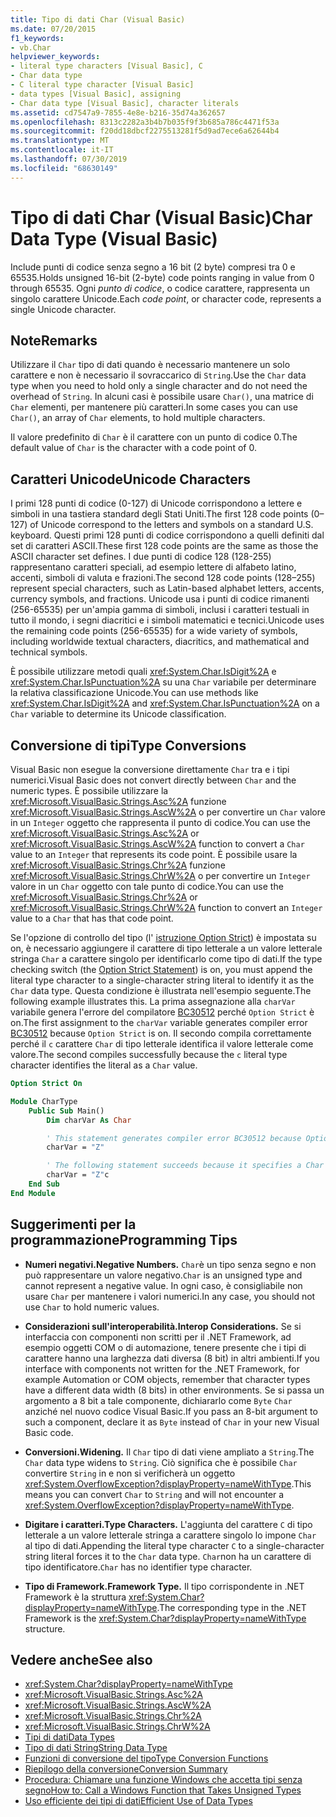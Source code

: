 ```yaml
---
title: Tipo di dati Char (Visual Basic)
ms.date: 07/20/2015
f1_keywords:
- vb.Char
helpviewer_keywords:
- literal type characters [Visual Basic], C
- Char data type
- C literal type character [Visual Basic]
- data types [Visual Basic], assigning
- Char data type [Visual Basic], character literals
ms.assetid: cd7547a9-7855-4e8e-b216-35d74a362657
ms.openlocfilehash: 8313c2282a3b4b7b035f9f3b685a786c4471f53a
ms.sourcegitcommit: f20dd18dbcf2275513281f5d9ad7ece6a62644b4
ms.translationtype: MT
ms.contentlocale: it-IT
ms.lasthandoff: 07/30/2019
ms.locfileid: "68630149"
---
```

# <a name="char-data-type-visual-basic"></a><span data-ttu-id="bc1bc-102">Tipo di dati Char (Visual Basic)</span><span class="sxs-lookup"><span data-stu-id="bc1bc-102">Char Data Type (Visual Basic)</span></span>

<span data-ttu-id="bc1bc-103">Include punti di codice senza segno a 16 bit (2 byte) compresi tra 0 e 65535.</span><span class="sxs-lookup"><span data-stu-id="bc1bc-103">Holds unsigned 16-bit (2-byte) code points ranging in value from 0 through 65535.</span></span> <span data-ttu-id="bc1bc-104">Ogni *punto di codice*, o codice carattere, rappresenta un singolo carattere Unicode.</span><span class="sxs-lookup"><span data-stu-id="bc1bc-104">Each *code point*, or character code, represents a single Unicode character.</span></span>

## <a name="remarks"></a><span data-ttu-id="bc1bc-105">Note</span><span class="sxs-lookup"><span data-stu-id="bc1bc-105">Remarks</span></span>

<span data-ttu-id="bc1bc-106">Utilizzare il `Char` tipo di dati quando è necessario mantenere un solo carattere e non è necessario il sovraccarico di `String`.</span><span class="sxs-lookup"><span data-stu-id="bc1bc-106">Use the `Char` data type when you need to hold only a single character and do not need the overhead of `String`.</span></span> <span data-ttu-id="bc1bc-107">In alcuni casi è possibile usare `Char()`, una matrice di `Char` elementi, per mantenere più caratteri.</span><span class="sxs-lookup"><span data-stu-id="bc1bc-107">In some cases you can use `Char()`, an array of `Char` elements, to hold multiple characters.</span></span>

<span data-ttu-id="bc1bc-108">Il valore predefinito di `Char` è il carattere con un punto di codice 0.</span><span class="sxs-lookup"><span data-stu-id="bc1bc-108">The default value of `Char` is the character with a code point of 0.</span></span>

## <a name="unicode-characters"></a><span data-ttu-id="bc1bc-109">Caratteri Unicode</span><span class="sxs-lookup"><span data-stu-id="bc1bc-109">Unicode Characters</span></span>

<span data-ttu-id="bc1bc-110">I primi 128 punti di codice (0-127) di Unicode corrispondono a lettere e simboli in una tastiera standard degli Stati Uniti.</span><span class="sxs-lookup"><span data-stu-id="bc1bc-110">The first 128 code points (0–127) of Unicode correspond to the letters and symbols on a standard U.S. keyboard.</span></span> <span data-ttu-id="bc1bc-111">Questi primi 128 punti di codice corrispondono a quelli definiti dal set di caratteri ASCII.</span><span class="sxs-lookup"><span data-stu-id="bc1bc-111">These first 128 code points are the same as those the ASCII character set defines.</span></span> <span data-ttu-id="bc1bc-112">I due punti di codice 128 (128-255) rappresentano caratteri speciali, ad esempio lettere di alfabeto latino, accenti, simboli di valuta e frazioni.</span><span class="sxs-lookup"><span data-stu-id="bc1bc-112">The second 128 code points (128–255) represent special characters, such as Latin-based alphabet letters, accents, currency symbols, and fractions.</span></span> <span data-ttu-id="bc1bc-113">Unicode usa i punti di codice rimanenti (256-65535) per un'ampia gamma di simboli, inclusi i caratteri testuali in tutto il mondo, i segni diacritici e i simboli matematici e tecnici.</span><span class="sxs-lookup"><span data-stu-id="bc1bc-113">Unicode uses the remaining code points (256-65535) for a wide variety of symbols, including worldwide textual characters, diacritics, and mathematical and technical symbols.</span></span>

<span data-ttu-id="bc1bc-114">È possibile utilizzare metodi quali <xref:System.Char.IsDigit%2A> e <xref:System.Char.IsPunctuation%2A> su una `Char` variabile per determinare la relativa classificazione Unicode.</span><span class="sxs-lookup"><span data-stu-id="bc1bc-114">You can use methods like <xref:System.Char.IsDigit%2A> and <xref:System.Char.IsPunctuation%2A> on a `Char` variable to determine its Unicode classification.</span></span>

## <a name="type-conversions"></a><span data-ttu-id="bc1bc-115">Conversione di tipi</span><span class="sxs-lookup"><span data-stu-id="bc1bc-115">Type Conversions</span></span>

<span data-ttu-id="bc1bc-116">Visual Basic non esegue la conversione direttamente `Char` tra e i tipi numerici.</span><span class="sxs-lookup"><span data-stu-id="bc1bc-116">Visual Basic does not convert directly between `Char` and the numeric types.</span></span> <span data-ttu-id="bc1bc-117">È possibile utilizzare la <xref:Microsoft.VisualBasic.Strings.Asc%2A> funzione <xref:Microsoft.VisualBasic.Strings.AscW%2A> o per convertire un `Char` valore in un `Integer` oggetto che rappresenta il punto di codice.</span><span class="sxs-lookup"><span data-stu-id="bc1bc-117">You can use the <xref:Microsoft.VisualBasic.Strings.Asc%2A> or <xref:Microsoft.VisualBasic.Strings.AscW%2A> function to convert a `Char` value to an `Integer` that represents its code point.</span></span> <span data-ttu-id="bc1bc-118">È possibile usare la <xref:Microsoft.VisualBasic.Strings.Chr%2A> funzione <xref:Microsoft.VisualBasic.Strings.ChrW%2A> o per convertire un `Integer` valore in un `Char` oggetto con tale punto di codice.</span><span class="sxs-lookup"><span data-stu-id="bc1bc-118">You can use the <xref:Microsoft.VisualBasic.Strings.Chr%2A> or <xref:Microsoft.VisualBasic.Strings.ChrW%2A> function to convert an `Integer` value to a `Char` that has that code point.</span></span>

<span data-ttu-id="bc1bc-119">Se l'opzione di controllo del tipo (l' [istruzione Option Strict](../../../visual-basic/language-reference/statements/option-strict-statement.md)) è impostata su on, è necessario aggiungere il carattere di tipo letterale a un valore letterale stringa `Char` a carattere singolo per identificarlo come tipo di dati.</span><span class="sxs-lookup"><span data-stu-id="bc1bc-119">If the type checking switch (the [Option Strict Statement](../../../visual-basic/language-reference/statements/option-strict-statement.md)) is on, you must append the literal type character to a single-character string literal to identify it as the `Char` data type.</span></span> <span data-ttu-id="bc1bc-120">Questa condizione è illustrata nell'esempio seguente.</span><span class="sxs-lookup"><span data-stu-id="bc1bc-120">The following example illustrates this.</span></span> <span data-ttu-id="bc1bc-121">La prima assegnazione alla `charVar` variabile genera l'errore del compilatore [BC30512](../../misc/bc30512.md) perché `Option Strict` è on.</span><span class="sxs-lookup"><span data-stu-id="bc1bc-121">The first assignment to the `charVar` variable generates compiler error [BC30512](../../misc/bc30512.md) because `Option Strict` is on.</span></span> <span data-ttu-id="bc1bc-122">Il secondo compila correttamente perché il `c` carattere `Char` di tipo letterale identifica il valore letterale come valore.</span><span class="sxs-lookup"><span data-stu-id="bc1bc-122">The second compiles successfully because the `c` literal type character identifies the literal as a `Char` value.</span></span>

```vb
Option Strict On

Module CharType
    Public Sub Main()
        Dim charVar As Char

        ' This statement generates compiler error BC30512 because Option Strict is On.  
        charVar = "Z"  

        ' The following statement succeeds because it specifies a Char literal.  
        charVar = "Z"c
    End Sub
End Module
```

## <a name="programming-tips"></a><span data-ttu-id="bc1bc-123">Suggerimenti per la programmazione</span><span class="sxs-lookup"><span data-stu-id="bc1bc-123">Programming Tips</span></span>

- <span data-ttu-id="bc1bc-124">**Numeri negativi.**</span><span class="sxs-lookup"><span data-stu-id="bc1bc-124">**Negative Numbers.**</span></span> <span data-ttu-id="bc1bc-125">`Char`è un tipo senza segno e non può rappresentare un valore negativo.</span><span class="sxs-lookup"><span data-stu-id="bc1bc-125">`Char` is an unsigned type and cannot represent a negative value.</span></span> <span data-ttu-id="bc1bc-126">In ogni caso, è consigliabile non usare `Char` per mantenere i valori numerici.</span><span class="sxs-lookup"><span data-stu-id="bc1bc-126">In any case, you should not use `Char` to hold numeric values.</span></span>

- <span data-ttu-id="bc1bc-127">**Considerazioni sull'interoperabilità.**</span><span class="sxs-lookup"><span data-stu-id="bc1bc-127">**Interop Considerations.**</span></span> <span data-ttu-id="bc1bc-128">Se si interfaccia con componenti non scritti per il .NET Framework, ad esempio oggetti COM o di automazione, tenere presente che i tipi di carattere hanno una larghezza dati diversa (8 bit) in altri ambienti.</span><span class="sxs-lookup"><span data-stu-id="bc1bc-128">If you interface with components not written for the .NET Framework, for example Automation or COM objects, remember that character types have a different data width (8 bits) in other environments.</span></span> <span data-ttu-id="bc1bc-129">Se si passa un argomento a 8 bit a tale componente, dichiararlo come `Byte` `Char` anziché nel nuovo codice Visual Basic.</span><span class="sxs-lookup"><span data-stu-id="bc1bc-129">If you pass an 8-bit argument to such a component, declare it as `Byte` instead of `Char` in your new Visual Basic code.</span></span>

- <span data-ttu-id="bc1bc-130">**Conversioni.**</span><span class="sxs-lookup"><span data-stu-id="bc1bc-130">**Widening.**</span></span> <span data-ttu-id="bc1bc-131">Il `Char` tipo di dati viene ampliato a `String`.</span><span class="sxs-lookup"><span data-stu-id="bc1bc-131">The `Char` data type widens to `String`.</span></span> <span data-ttu-id="bc1bc-132">Ciò significa che è possibile `Char` convertire `String` in e non si verificherà un oggetto <xref:System.OverflowException?displayProperty=nameWithType>.</span><span class="sxs-lookup"><span data-stu-id="bc1bc-132">This means you can convert `Char` to `String` and will not encounter a <xref:System.OverflowException?displayProperty=nameWithType>.</span></span>

- <span data-ttu-id="bc1bc-133">**Digitare i caratteri.**</span><span class="sxs-lookup"><span data-stu-id="bc1bc-133">**Type Characters.**</span></span> <span data-ttu-id="bc1bc-134">L'aggiunta del carattere `C` di tipo letterale a un valore letterale stringa a carattere singolo lo impone `Char` al tipo di dati.</span><span class="sxs-lookup"><span data-stu-id="bc1bc-134">Appending the literal type character `C` to a single-character string literal forces it to the `Char` data type.</span></span> <span data-ttu-id="bc1bc-135">`Char`non ha un carattere di tipo identificatore.</span><span class="sxs-lookup"><span data-stu-id="bc1bc-135">`Char` has no identifier type character.</span></span>

- <span data-ttu-id="bc1bc-136">**Tipo di Framework.**</span><span class="sxs-lookup"><span data-stu-id="bc1bc-136">**Framework Type.**</span></span> <span data-ttu-id="bc1bc-137">Il tipo corrispondente in .NET Framework è la struttura <xref:System.Char?displayProperty=nameWithType>.</span><span class="sxs-lookup"><span data-stu-id="bc1bc-137">The corresponding type in the .NET Framework is the <xref:System.Char?displayProperty=nameWithType> structure.</span></span>

## <a name="see-also"></a><span data-ttu-id="bc1bc-138">Vedere anche</span><span class="sxs-lookup"><span data-stu-id="bc1bc-138">See also</span></span>

- <xref:System.Char?displayProperty=nameWithType>
- <xref:Microsoft.VisualBasic.Strings.Asc%2A>
- <xref:Microsoft.VisualBasic.Strings.AscW%2A>
- <xref:Microsoft.VisualBasic.Strings.Chr%2A>
- <xref:Microsoft.VisualBasic.Strings.ChrW%2A>
- [<span data-ttu-id="bc1bc-139">Tipi di dati</span><span class="sxs-lookup"><span data-stu-id="bc1bc-139">Data Types</span></span>](../../../visual-basic/language-reference/data-types/index.md)
- [<span data-ttu-id="bc1bc-140">Tipo di dati String</span><span class="sxs-lookup"><span data-stu-id="bc1bc-140">String Data Type</span></span>](../../../visual-basic/language-reference/data-types/string-data-type.md)
- [<span data-ttu-id="bc1bc-141">Funzioni di conversione del tipo</span><span class="sxs-lookup"><span data-stu-id="bc1bc-141">Type Conversion Functions</span></span>](../../../visual-basic/language-reference/functions/type-conversion-functions.md)
- [<span data-ttu-id="bc1bc-142">Riepilogo della conversione</span><span class="sxs-lookup"><span data-stu-id="bc1bc-142">Conversion Summary</span></span>](../../../visual-basic/language-reference/keywords/conversion-summary.md)
- [<span data-ttu-id="bc1bc-143">Procedura: Chiamare una funzione Windows che accetta tipi senza segno</span><span class="sxs-lookup"><span data-stu-id="bc1bc-143">How to: Call a Windows Function that Takes Unsigned Types</span></span>](../../../visual-basic/programming-guide/com-interop/how-to-call-a-windows-function-that-takes-unsigned-types.md)
- [<span data-ttu-id="bc1bc-144">Uso efficiente dei tipi di dati</span><span class="sxs-lookup"><span data-stu-id="bc1bc-144">Efficient Use of Data Types</span></span>](../../../visual-basic/programming-guide/language-features/data-types/efficient-use-of-data-types.md)
